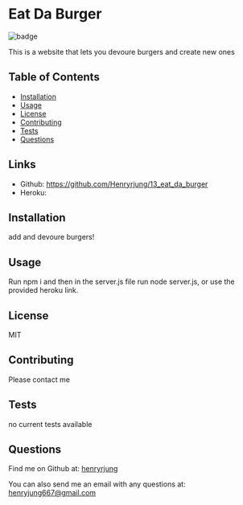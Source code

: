   # Eat Da Burger 

  ![badge](https://img.shields.io/badge/license-MIT-brightgreen)

  This is a website that lets you devoure burgers and create new ones

  ## Table of Contents
  * [Installation](#installation)
  * [Usage](#usage)
  * [License](#license)
  * [Contributing](#contributing)
  * [Tests](#tests)
  * [Questions](#questions)

  ## Links

  * Github: https://github.com/Henryrjung/13_eat_da_burger
  * Heroku:
  
  ## Installation

  add and devoure burgers!

  ## Usage

  Run npm i and then in the server.js file run node server.js, or use the provided heroku link.

  ## License

  MIT

  ## Contributing

  Please contact me 

  ## Tests

  no current tests available

  ## Questions

  

  Find me on Github at: [henryrjung](https://github.com/henryrjung)

  You can also send me an email with any questions at: henryjung667@gmail.com
